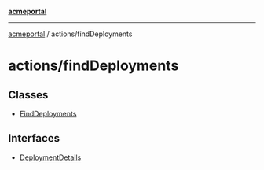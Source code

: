 [**acmeportal**](../../README.md)

***

[acmeportal](../../README.md) / actions/findDeployments

# actions/findDeployments

## Classes

- [FindDeployments](classes/FindDeployments.md)

## Interfaces

- [DeploymentDetails](interfaces/DeploymentDetails.md)
